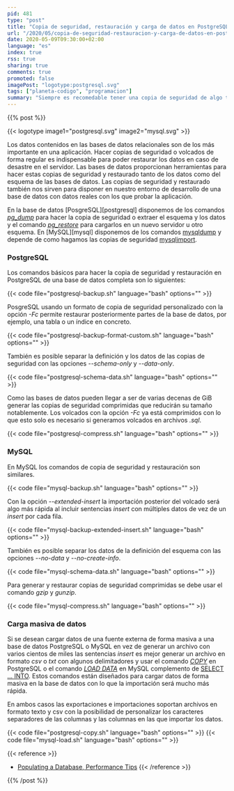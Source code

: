 ```yaml
---
pid: 481
type: "post"
title: "Copia de seguridad, restauración y carga de datos en PostgreSQL y MySQL"
url: "/2020/05/copia-de-seguridad-restauracion-y-carga-de-datos-en-postgresql-y-mysql/"
date: 2020-05-09T09:30:00+02:00
language: "es"
index: true
rss: true
sharing: true
comments: true
promoted: false
imagePost: "logotype:postgresql.svg"
tags: ["planeta-codigo", "programacion"]
summary: "Siempre es recomedable tener una copia de seguridad de algo tan importante como suelen ser los datos en una base de datos. Esa copia de seguridad sirve para en caso de desastre restaurar la mayor parte de los datos, también sirven para restaurarlos en otras máquinas diferentes a la principal. Tanto PostgreSQL como MySQL tienen comandos para hacer copias de seguridad y restaurarlas, también tiene opciones para cargar datos de forma masiva de forma rápida y más eficiente que con sentencias SQL."
---
```


{{% post %}}

{{< logotype image1="postgresql.svg" image2="mysql.svg" >}}

Los datos contenidos en las bases de datos relacionales son de los más importante en una aplicación. Hacer copias de seguridad o volcados de forma regular es indispensable para poder restaurar los datos en caso de desastre en el servidor. Las bases de datos proporcionan herramientas para hacer estas copias de seguridad y restaurado tanto de los datos como del esquema de las bases de datos. Las copias de seguridad y restaurado también nos sirven para disponer en nuestro entorno de desarrollo de una base de datos con datos reales con los que probar la aplicación.

En la base de datos [PosgreSQL][postgresql] disponemos de los comandos [_pg\_dump_](https://www.postgresql.org/docs/current/app-pgdump.html) para hacer la copia de seguridad o extraer el esquema y los datos y el comando [_pg\_restore_](https://www.postgresql.org/docs/current/app-pgrestore.html) para cargarlos en un nuevo servidor u otro esquema. En [MySQL][mysql] disponemos de los comandos [mysqldump](https://dev.mysql.com/doc/refman/8.0/en/mysqldump.html) y depende de como hagamos las copias de seguridad [mysqlimport](https://dev.mysql.com/doc/refman/8.0/en/mysqlimport.html).

### PostgreSQL

Los comandos básicos para hacer la copia de seguridad y restauración en PostgreSQL de una base de datos completa son lo siguientes:

{{< code file="postgresql-backup.sh" language="bash" options="" >}}

PosgreSQL usando un formato de copia de seguridad personalizado con la opción _-Fc_ permite restaurar posteriormente partes de la base de datos, por ejemplo, una tabla o un índice en concreto.

{{< code file="postgresql-backup-format-custom.sh" language="bash" options="" >}}

También es posible separar la definición y los datos de las copias de seguridad con las opciones _--schema-only_ y _--data-only_.

{{< code file="postgresql-schema-data.sh" language="bash" options="" >}}

Como las bases de datos pueden llegar a ser de varias decenas de GiB generar las copias de seguridad comprimidas que reducirán su tamaño notablemente. Los volcados con la opción _-Fc_ ya está comprimidos con lo que esto solo es necesario si generamos volcados en archivos _.sql_.

{{< code file="postgresql-compress.sh" language="bash" options="" >}}

### MySQL

En MySQL los comandos de copia de seguridad y restauración son similares.

{{< code file="mysql-backup.sh" language="bash" options="" >}}

Con la opción _--extended-insert_ la importación posterior del volcado será algo más rápida al incluir sentencias _insert_ con múltiples datos de vez de un _insert_ por cada fila.

{{< code file="mysql-backup-extended-insert.sh" language="bash" options="" >}}

También es posible separar los datos de la definición del esquema con las opciones _--no-data_ y _--no-create-info_.

{{< code file="mysql-schema-data.sh" language="bash" options="" >}}

Para generar y restaurar copias de seguridad comprimidas se debe usar el comando _gzip_ y _gunzip_.

{{< code file="mysql-compress.sh" language="bash" options="" >}}

### Carga masiva de datos

Si se desean cargar datos de una fuente externa de forma masiva a una base de datos PostgreSQL o MySQL en vez de generar un archivo con varios cientos de miles las sentencias _insert_ es mejor generar un archivo en formato _csv_ o _txt_ con algunos delimitadores y usar el comando [_COPY_](https://www.postgresql.org/docs/current/sql-copy.html) en PostgreSQL o el comando [_LOAD DATA_](https://dev.mysql.com/doc/refman/8.0/en/load-data.html) en MySQL complemento de [SELECT ... INTO](https://dev.mysql.com/doc/refman/8.0/en/select-into.html). Estos comandos están diseñados para cargar datos de forma masiva en la base de datos con lo que la importación será mucho más rápida.

En ambos casos las exportaciones e importaciones soportan archivos en formato texto y csv con la posibilidad de personalizar los caracteres separadores de las columnas y las columnas en las que importar los datos.

{{< code file="postgresql-copy.sh" language="bash" options="" >}}
{{< code file="mysql-load.sh" language="bash" options="" >}}

{{< reference >}}
* [Populating a Database, Performance Tips](https://www.postgresql.org/docs/current/populate.html)
{{< /reference >}}

{{% /post %}}
